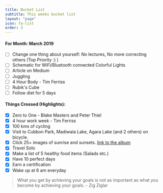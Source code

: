 ```yaml
---
title: Bucket List
subtitle: This weeks bucket list
layout: "page"
icon: fa-list
order: 3
---
```

#### For Month: March 2019
  
  * [ ] Change one thing about yourself: No lectures, No more correcting others (Top Priority :) )
  * [ ] Schematic for WiFi/Bluetooth connected Colorful Lights
  * [ ] Article on Medium
  * [ ] Juggling
  * [ ] 4 Hour Body - Tim Ferriss 
  * [ ] Rubik's Cube 
  * [ ] Follow diet for 5 days

#### Things Crossed (Highlights):

  * [x] Zero to One - Blake Masters and Peter Thiel
  * [x] 4 hour work week - Tim Ferriss
  * [x] 100 kms of cycling 
  * [x] Visit to Cubbon Park, Madiwala Lake, Agara Lake (and 2 others) on bicycle.
  * [x] Click 25+ images of sunrise and sunsets. [link to the album](https://photos.app.goo.gl/rViWvhUWfTMCjSuP7)
  * [x] Travel Solo
  * [x] Make a list of 5 healthy food items (Salads etc.)
  * [x] Have 10 perfect days
  * [x] Earn a certification
  * [x] Wake up at 6 am everyday

>What you get by achieving your goals is not as important as what you become by achieving your goals. - Zig Ziglar